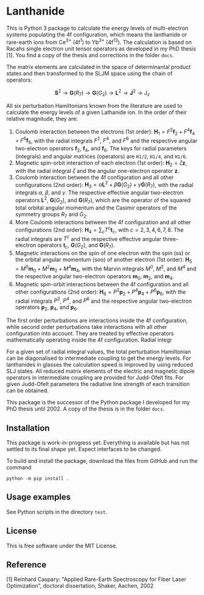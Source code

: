 # Lanthanide

This is Python 3 package to calculate the energy levels of multi-electron systems
populating the 4f configuration, which means the lanthanide or rare-earth ions from
Ce<sup>3+</sup> (4f<sup>1</sup>) to Yb<sup>3+</sup> (4f<sup>13</sup>). The
calculation is based on Racahs single electron unit tensor operators as developed
in my PhD thesis [1]. You find a copy of the thesis and corrections in the
folder `docs`.

The matrix elements are calculated in the space of determinantal product 
states and then transformed to the SLJM space using the chain of operators:

$$ \mathbf{S}^2 \to \mathbf{G}(R_7) \to \mathbf{G}(G_2)
\to \mathbf{L}^2 \to \mathbf{J}^2 \to \mathrm{J}_z $$

All six perturbation Hamiltonians known from the literature are used to calculate
the energy levels of a given Lathanide ion. In the order of their relative magnitude,
they are:

1. Coulomb interaction between the electrons (1st order):
$\mathbf{H}_1 = F^2 \mathbf{f}_2 + F^4 \mathbf{f}_4 + F^6 \mathbf{f}_6$, with the radial integrals
$F^2$, $F^4$, and $F^6$ and the respective angular two-electron  operators $\mathbf{f}_2$, $\mathbf{f}_4$,
and $\mathbf{f}_6$. The keys for radial parameters (integrals) and angular matrices (operators) are
`H1/2`, `H1/4`, and `H1/6`.
2. Magnetic spin-orbit interaction of each electron (1st order): $\mathbf{H}_2 = \zeta \mathbf{z}$, with
the radial integral $\zeta$ and the angular one-electron operator $\mathbf{z}$.
3. Coulomb interaction between the 4f configuration and all other configurations (2nd order): $\mathbf{H}_3 =
\alpha \mathbf{L}^2 + \beta \mathbf{G}(G_2) + \gamma \mathbf{G}(R_7)$, with the radial integrals $\alpha$,
$\beta$, and $\gamma$. The respective effective angular two-electron operators $\mathbf{L}^2$,
$\mathbf{G}(G_2)$, and $\mathbf{G}(R_7)$, which are the operator of the squared total orbital angular momentum
and the Casimir operators of the symmetry groups $R_7$ and $G_2$.
4. More Coulomb interactions between the 4f configuration and all other configurations (2nd order):
$\mathbf{H}_4 = \sum_c T^c \mathbf{t}_c$, with $c = 2, 3, 4, 6, 7, 8$. The radial integrals are $T^c$
and the respective effective angular three-electron operators $\mathbf{t}_c$,
$\mathbf{G}(G_2)$, and $\mathbf{G}(R_7)$.
5. Magnetic interactions on the spin of one electron with the spin (ss) or the orbital angular momentum (soo)
of another electron (1st order): $\mathbf{H}_5 = M^0 \mathbf{m}_0 + M^2 \mathbf{m}_2 + M^4 \mathbf{m}_4$, with 
the Marvin integrals $M^0$, $M^2$, and $M^4$ and the respective angular two-electron operators $\mathbf{m}_0$,
$\mathbf{m}_2$, and $\mathbf{m}_4$. 
6. Magnetic spin-orbit interactions between the 4f configuration and all other configurations (2nd order):
$\mathbf{H}_6 = P^2 \mathbf{p}_2 + P^4 \mathbf{p}_4 + P^6 \mathbf{p}_6$, with the radial integrals $P^2$,
$P^4$, and $P^6$ and the respective angular two-electron operators $\mathbf{p}_2$, $\mathbf{p}_4$,
and $\mathbf{p}_6$. 

The first order perturbations are interactions inside the 4f configuration, while second order perturbations
take interactions with all other configuration into account. They are treated by effective operators 
mathematically operating inside the 4f configuration. Radial integr

For a given set of radial integral values, the
total perturbation Hamiltonian can be diagonalised to intermediate coupling
to get the energy levels. For lanthanides in glasses the calculation speed
is improved by using reduced SLJ states. All reduced matrix elements of the
electric and magnetic dipole operators in intermediate coupling are provided
for Judd-Ofelt fits. For given Judd-Ofelt parameters the radiative line strength
of each transition can be obtained.

This package is the successor of the Python package I developed for my PhD
thesis until 2002. A copy of the thesis is in the folder `docs`. 

## Installation

This package is work-in-progress yet. Everything is available but has not
settled to its final shape yet. Expect interfaces to be changed.

To build and install the package, download the files from GitHub and run
the command

```
python -m pip install .
```

## Usage examples

See Python scripts in the directory `test`.

## License

This is free software under the MIT License.

## Reference

[1] Reinhard Caspary: "Applied Rare-Earth Spectroscopy for Fiber Laser Optimization", doctoral dissertation, Shaker,
Aachen, 2002
